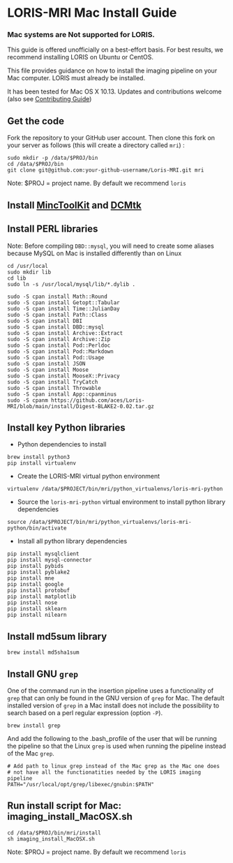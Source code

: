 # LORIS-MRI Mac Install Guide

### Mac systems are Not supported for LORIS. 
This guide is offered unofficially on a best-effort basis. 
For best results, we recommend installing LORIS on Ubuntu or CentOS.

This file provides guidance on how to install the imaging pipeline on your Mac computer. LORIS must already be installed.

It has been tested for Mac OS X 10.13. 
Updates and contributions welcome (also see [Contributing Guide](https://github.com/aces/Loris/blob/main/CONTRIBUTING.md)) 

## Get the code

Fork the repository to your GitHub user account.
Then clone this fork on your server as follows (this will create a directory called `mri`) : 

```
sudo mkdir -p /data/$PROJ/bin
cd /data/$PROJ/bin
git clone git@github.com:your-github-username/Loris-MRI.git mri
```
Note: $PROJ = project name. By default we recommend `loris`


## Install [MincToolKit](http://www.bic.mni.mcgill.ca/ServicesSoftware/MINC) and [DCMtk](http://dicom.offis.de/dcmtk.php.en)

## Install PERL libraries
Note: Before compiling `DBD::mysql`, you will need to create some aliases because MySQL on Mac is installed differently than on Linux

```
cd /usr/local
sudo mkdir lib
cd lib
sudo ln -s /usr/local/mysql/lib/*.dylib .
```

```
sudo -S cpan install Math::Round
sudo -S cpan install Getopt::Tabular
sudo -S cpan install Time::JulianDay
sudo -S cpan install Path::Class
sudo -S cpan install DBI
sudo -S cpan install DBD::mysql
sudo -S cpan install Archive::Extract
sudo -S cpan install Archive::Zip
sudo -S cpan install Pod::Perldoc
sudo -S cpan install Pod::Markdown
sudo -S cpan install Pod::Usage
sudo -S cpan install JSON
sudo -S cpan install Moose
sudo -S cpan install MooseX::Privacy
sudo -S cpan install TryCatch
sudo -S cpan install Throwable
sudo -S cpan install App::cpanminus
sudo -S cpanm https://github.com/aces/Loris-MRI/blob/main/install/Digest-BLAKE2-0.02.tar.gz
```

## Install key Python libraries

- Python dependencies to install 

```
brew install python3
pip install virtualenv
```

- Create the LORIS-MRI virtual python environment 

```
virtualenv /data/$PROJECT/bin/mri/python_virtualenvs/loris-mri-python
```

- Source the `loris-mri-python` virtual environment to install python library dependencies 

```
source /data/$PROJECT/bin/mri/python_virtualenvs/loris-mri-python/bin/activate
```

- Install all python library dependencies

```
pip install mysqlclient
pip install mysql-connector
pip install pybids
pip install pyblake2
pip install mne
pip install google
pip install protobuf
pip install matplotlib
pip install nose
pip install sklearn
pip install nilearn
```

## Install md5sum library

```
brew install md5sha1sum
```

## Install GNU `grep`
 
One of the command run in the insertion pipeline uses a functionality of `grep` that
can only be found in the GNU version of `grep` for Mac. The default installed version
of `grep` in a Mac install does not include the possibility to search based on a 
perl regular expression (option `-P`).
```
brew install grep
```

And add the following to the .bash_profile of the user that will be running the 
pipeline so that the Linux `grep` is used when running the pipeline instead of 
the Mac `grep`.

```
# Add path to linux grep instead of the Mac grep as the Mac one does 
# not have all the functionatities needed by the LORIS imaging pipeline
PATH="/usr/local/opt/grep/libexec/gnubin:$PATH"
```

## Run install script for Mac: imaging_install_MacOSX.sh 

```
cd /data/$PROJ/bin/mri/install
sh imaging_install_MacOSX.sh
```
Note: $PROJ = project name. By default we recommend `loris`

